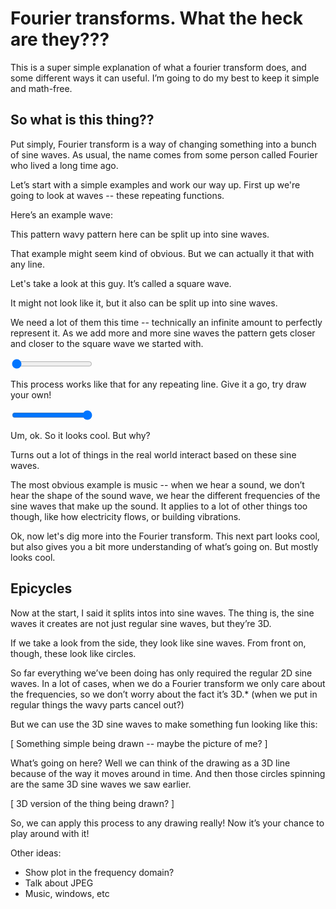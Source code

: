 <canvas id='fourier-title' width=500 height=300></canvas>

# Fourier transforms. What the heck are they???

This is a super simple explanation of what a fourier transform does, and some different ways it can useful. I’m going to do my best to keep it simple and math-free.

## So what is this thing??

Put simply, Fourier transform is a way of changing something into a bunch of sine waves. As usual, the name comes from some person called Fourier who lived a long time ago.

Let’s start with a simple examples and work our way up. First up we're going to look at waves -- these repeating functions.

Here’s an example wave:

<canvas id='combo-sine-wave' width=500 height=300></canvas>

This pattern wavy pattern here can be split up into sine waves.

<canvas id='combo-sine-wave-split' width=500 height=500></canvas>

That example might seem kind of obvious. But we can actually it that with any line.

Let's take a look at this guy. It’s called a square wave.

<canvas id='square-wave' width=500 height=300></canvas>

It might not look like it, but it also can be split up into sine waves.

<canvas id='square-wave-split' width=500 height=500></canvas>

We need a lot of them this time -- technically an infinite amount to perfectly represent it. As we add more and more sine waves the pattern gets closer and closer to the square wave we started with.

<canvas id='square-wave-build-up' width=500 height=500></canvas>
<input id="square-wave-build-up-slider" type="range" min="0" max="1" value="0" step="any" >

This process works like that for any repeating line. Give it a go, try draw your own!

<canvas id='wave-draw' width=500 height=300></canvas>
<canvas id='wave-draw-split' width=500 height=500></canvas>
<input id="wave-draw-slider" type="range" min="0" max="1" value="1" step="any">

Um, ok. So it looks cool. But why?

Turns out a lot of things in the real world interact based on these sine waves.

The most obvious example is music -- when we hear a sound, we don’t hear the shape of the sound wave, we hear the different frequencies of the sine waves that make up the sound. It applies to a lot of other things too though, like how electricity flows, or building vibrations.

Ok, now let's dig more into the Fourier transform. This next part looks cool, but also gives you a bit more understanding of what’s going on. But mostly looks cool.

## Epicycles

Now at the start, I said it splits intos into sine waves. The thing is, the sine waves it creates are not just regular sine waves, but they’re 3D.

<canvas id='complex-sinusoid' width=500 height=500></canvas>

If we take a look from the side, they look like sine waves. From front on, though, these look like circles.

<canvas id='complex-sinusoid-turn' width=500 height=500></canvas>

So far everything we’ve been doing has only required the regular 2D sine waves. In a lot of cases, when we do a Fourier transform we only care about the frequencies, so we don’t worry about the fact it’s 3D.* (when we put in regular things the wavy parts cancel out?)

But we can use the 3D sine waves to make something fun looking like this:

[ Something simple being drawn -- maybe the picture of me? ]

What’s going on here? Well we can think of the drawing as a 3D line because of the way it moves around in time. And then those circles spinning are the same 3D sine waves we saw earlier.

[ 3D version of the thing being drawn? ]

So, we can apply this process to any drawing really! Now it’s your chance to play around with it!

<canvas id='draw-zone' width=500 height=500></canvas>

<canvas id='circle-zone' width=500 height=500></canvas>


Other ideas:

- Show plot in the frequency domain?
- Talk about JPEG
- Music, windows, etc